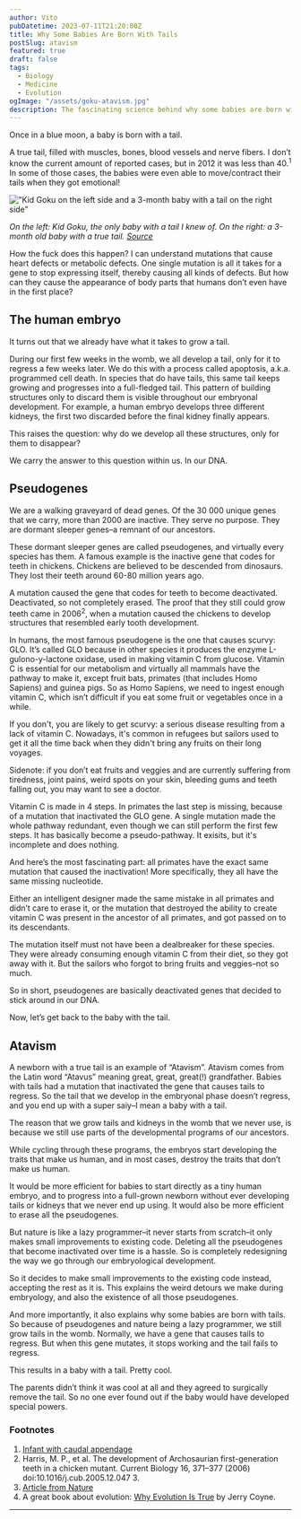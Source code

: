 ```yaml
---
author: Vito
pubDatetime: 2023-07-11T21:20:00Z
title: Why Some Babies Are Born With Tails
postSlug: atavism
featured: true
draft: false
tags:
  - Biology
  - Medicine
  - Evolution
ogImage: "/assets/goku-atavism.jpg"
description: The fascinating science behind why some babies are born with tails.
---
```


Once in a blue moon, a baby is born with a tail.

A true tail, filled with muscles, bones, blood vessels and nerve fibers.
I don’t know the current amount of reported cases, but in 2012 it was less than 40.<sup>1</sup>
In some of those cases, the babies were even able to move/contract their tails when they got emotional!

!["Kid Goku on the left side and a 3-month baby with a tail on the right side"](/assets/goku-atavism.jpg)

<figcaption><em>On the left: Kid Goku, the only baby with a tail I knew of. On the right: a 3-month old baby with a true tail. <a href="https://www.ncbi.nlm.nih.gov/pmc/articles/PMC3339178/">Source</a></em></figcaption>

How the fuck does this happen?
I can understand mutations that cause heart defects or metabolic defects.
One single mutation is all it takes for a gene to stop expressing itself, thereby causing all kinds of defects.
But how can they cause the appearance of body parts that humans don’t even have in the first place?

## The human embryo

It turns out that we already have what it takes to grow a tail.

During our first few weeks in the womb, we all develop a tail, only for it to regress a few weeks later.
We do this with a process called apoptosis, a.k.a. programmed cell death.
In species that do have tails, this same tail keeps growing and progresses into a full-fledged tail.
This pattern of building structures only to discard them is visible throughout our embryonal development.
For example, a human embryo develops three different kidneys, the first two discarded before the final kidney finally appears.

This raises the question: why do we develop all these structures, only for them to disappear?

We carry the answer to this question within us. In our DNA.

## Pseudogenes

We are a walking graveyard of dead genes.
Of the 30 000 unique genes that we carry, more than 2000 are inactive.
They serve no purpose.
They are dormant sleeper genes–a remnant of our ancestors.

These dormant sleeper genes are called pseudogenes, and virtually every species has them.
A famous example is the inactive gene that codes for teeth in chickens.
Chickens are believed to be descended from dinosaurs.
They lost their teeth around 60-80 million years ago.

A mutation caused the gene that codes for teeth to become deactivated.
Deactivated, so not completely erased.
The proof that they still could grow teeth came in 2006<sup>2</sup>, when a mutation caused the chickens to develop structures that resembled early tooth development.

In humans, the most famous pseudogene is the one that causes scurvy: GLO.
It’s called GLO because in other species it produces the enzyme L-gulono-y-lactone oxidase, used in making vitamin C from glucose.
Vitamin C is essential for our metabolism and virtually all mammals have the pathway to make it, except fruit bats, primates (that includes Homo Sapiens) and guinea pigs.
So as Homo Sapiens, we need to ingest enough vitamin C, which isn’t difficult if you eat some fruit or vegetables once in a while.

If you don't, you are likely to get scurvy: a serious disease resulting from a lack of vitamin C. Nowadays, it's common in refugees but sailors used to get it all the time back when they didn't bring any fruits on their long voyages.

Sidenote: if you don’t eat fruits and veggies and are currently suffering from tiredness, joint pains, weird spots on your skin, bleeding gums and teeth falling out, you may want to see a doctor.

Vitamin C is made in 4 steps. In primates the last step is missing, because of a mutation that inactivated the GLO gene. A single mutation made the whole pathway redundant, even though we can still perform the first few steps.
It has basically become a pseudo-pathway.
It exisits, but it's incomplete and does nothing.

And here’s the most fascinating part: all primates have the exact same mutation that caused the inactivation! More specifically, they all have the same missing nucleotide.

Either an intelligent designer made the same mistake in all primates and didn’t care to erase it, or the mutation that destroyed the ability to create vitamin C was present in the ancestor of all primates, and got passed on to its descendants.

The mutation itself must not have been a dealbreaker for these species. They were already consuming enough vitamin C from their diet, so they got away with it. But the sailors who forgot to bring fruits and veggies–not so much.

So in short, pseudogenes are basically deactivated genes that decided to stick around in our DNA.

Now, let’s get back to the baby with the tail.

## Atavism

A newborn with a true tail is an example of “Atavism”.
Atavism comes from the Latin word “Atavus” meaning great, great, great(!) grandfather.
Babies with tails had a mutation that inactivated the gene that causes tails to regress.
So the tail that we develop in the embryonal phase doesn’t regress, and you end up with a super saiy–I mean a baby with a tail.

The reason that we grow tails and kidneys in the womb that we never use, is because we still use parts of the developmental programs of our ancestors.

While cycling through these programs, the embryos start developing the traits that make us human, and in most cases, destroy the traits that don’t make us human.

It would be more efficient for babies to start directly as a tiny human embryo, and to progress into a full-grown newborn without ever developing tails or kidneys that we never end up using.
It would also be more efficient to erase all the pseudogenes.

But nature is like a lazy programmer–it never starts from scratch–it only makes small improvements to existing code.
Deleting all the pseudogenes that become inactivated over time is a hassle.
So is completely redesigning the way we go through our embryological development.

So it decides to make small improvements to the existing code instead, accepting the rest as it is.
This explains the weird detours we make during embryology, and also the existence of all those pseudogenes.

And more importantly, it also explains why some babies are born with tails. So because of pseudogenes and nature being a lazy programmer, we still grow tails in the womb. Normally, we have a gene that causes tails to regress. But when this gene mutates, it stops working and the tail fails to regress.

This results in a baby with a tail. Pretty cool.

The parents didn’t think it was cool at all and they agreed to surgically remove the tail.
So no one ever found out if the baby would have developed special powers.

### Footnotes

1. [Infant with caudal appendage](https://www.ncbi.nlm.nih.gov/pmc/articles/PMC3339178/)
2. Harris, M. P., et al. The development of Archosaurian first-generation teeth in a chicken mutant. Current Biology 16, 371–377 (2006) doi:10.1016/j.cub.2005.12.047 3.
3. [Article from Nature](https://www.nature.com/scitable/topicpage/atavism-embryology-development-and-evolution-843/)
4. A great book about evolution: <a target="_blank" href="https://www.amazon.com/Why-Evolution-True-Jerry-Coyne/dp/0143116649?&_encoding=UTF8&tag=vitosarchive-20&linkCode=ur2&linkId=78f55eb003727adbfcd04b5347be51e1&camp=1789&creative=9325">Why Evolution Is True</a> by Jerry Coyne.

---
